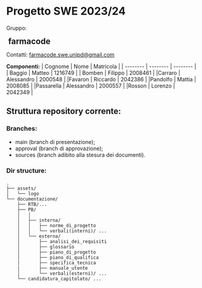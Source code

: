 # Progetto SWE 2023/24
Gruppo:
<h2 style="padding: 0; border: 0; margin: 0; margin-left: 
5px">farmacode</h2>

Contatti: farmacode.swe.unipd@gmail.com

**Componenti:** 
| Cognome | Nome | Matricola |
| -------- | -------- | -------- |
| Baggio | Matteo | 1216749 |
| Bomben | Filippo | 2008461 |
|Carraro | Alessandro | 2000548 | 
|Favaron | Riccardo | 2042386 |
|Pandolfo | Mattia | 2008085 |
|Passarella | Alessandro | 2000557 |
|Rosson | Lorenzo | 2042349 |


## Struttura repository corrente:

### Branches:
- main (branch di presentazione);
- approval (branch di approvazione);
- sources (branch adibito alla stesura dei documenti).

### Dir structure:
```
.
├── assets/
│   └── logo
└── documentazione/
    ├── RTB/...
    ├── PB/
    │   │
    │   ├── interna/
    │   │   ├── norme_di_progetto
    │   │   └── verbali(interni)/ ...
    │   └── esterna/
    │       ├── analisi_dei_requisiti
    │       ├── glossario
    │       ├── piano_di_progetto
    │       ├── piano_di_qualifica
    |       ├── specifica_tecnica
    |       ├── manuale_utente
    │       └── verbali(esterni)/ ...
    └── candidatura_capitolato/ ...
```
